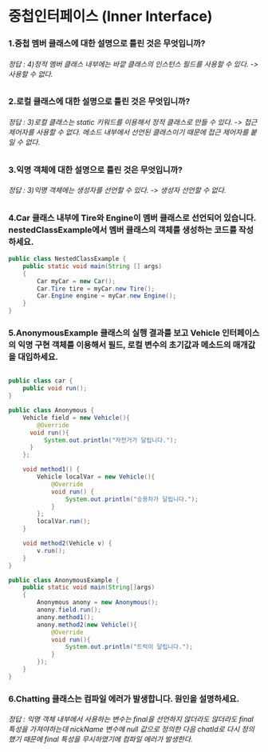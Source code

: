 
# 중첩인터페이스 (Inner Interface)

### 1.중첩 멤버 클래스에 대한 설명으로 틀린 것은 무엇입니까?  
###### 정답 : 4)정적 멤버 클래스 내부에는 바깥 클래스의 인스턴스 필드를 사용할 수 있다. -> 사용할 수 없다.

### 2.로컬 클래스에 대한 설명으로 틀린 것은 무엇입니까?  
###### 정답 : 3)로컬 클래스는 static 키워드를 이용해서 정적 클래스로 만들 수 있다. -> 접근 제어자를 사용할 수 없다. 메소드 내부에서 선언된 클래스이기 때문에 접근 제어자를 붙일 수 없다.

### 3.익명 객체에 대한 설명으로 틀린 것은 무엇입니까?  
###### 정답 : 3)익명 객체에는 생성자를 선언할 수 있다. -> 생성자 선언할 수 없다.

### 4.Car 클래스 내부에 Tire와 Engine이 멤버 클래스로 선언되어 있습니다. nestedClassExample에서 멤버 클래스의 객체를 생성하는 코드를 작성하세요.
```java
public class NestedClassExample {
    public static void main(String [] args)
    {
        Car myCar = new Car();
        Car.Tire tire = myCar.new Tire();
        Car.Engine engine = myCar.new Engine();
    }
}
```

### 5.AnonymousExample 클래스의 실행 결과를 보고 Vehicle 인터페이스의 익명 구현 객체를 이용해서 필드, 로컬 변수의 초기값과 메소드의 매개값을 대입하세요.
```java

public class car {
    public void run();
}

public class Anonymous {
    Vehicle field = new Vehicle(){
        @Override
      void run(){
          System.out.println("자전거가 달립니다.");
      }
    };

    void method1() {
        Vehicle localVar = new Vehicle(){
            @Override
            void run() {
                System.out.println("승용차가 달립니다.");
            }
        };
        localVar.run();
    }

    void method2(Vehicle v) {
        v.run();
    }
}

public class AnonymousExample {
    public static void main(String[]args)
    {
        Anonymous anony = new Anonymous();
        anony.field.run();
        anony.method1();
        anony.method2(new Vehicle(){
            @Override
            void run(){
                System.out.println("트럭이 달립니다.");
            }
        });
    }
}

```

### 6.Chatting 클래스는 컴파일 에러가 발생합니다. 원인을 설명하세요.

###### 정답 : 익명 객체 내부에서 사용하는 변수는 final을 선언하지 않더라도 않더라도 final 특성을 가져야하는데 nickName 변수에 null 값으로 정의한 다음 chatId로 다시 정의했기 때문에 final 특성을 무시하였기에 컴파일 에러가 발생한다.